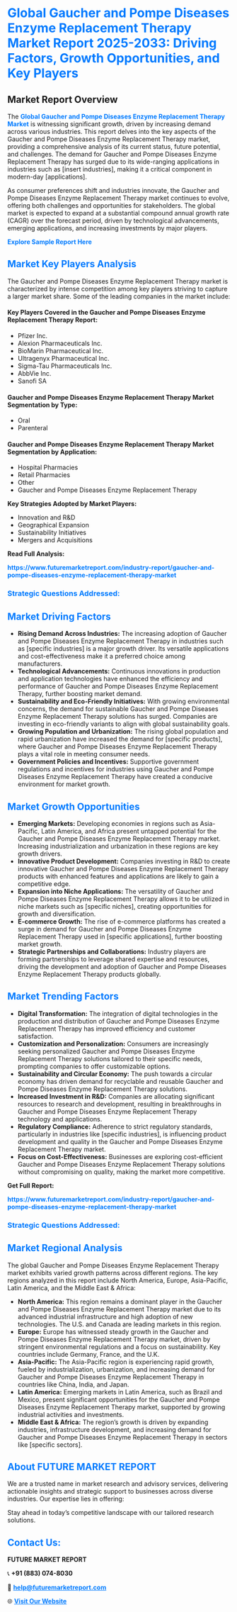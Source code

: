 <h1 style="color: #007BFF;">Global Gaucher and Pompe Diseases Enzyme Replacement Therapy Market Report 2025-2033: Driving Factors, Growth Opportunities, and Key Players</h1>

<section id="overview">
<h2>Market Report Overview</h2>
<p>The <a href="https://www.futuremarketreport.com/industry-report/gaucher-and-pompe-diseases-enzyme-replacement-therapy-market" style="color: #007BFF; text-decoration: none;"><strong>Global Gaucher and Pompe Diseases Enzyme Replacement Therapy Market</strong></a> is witnessing significant growth, driven by increasing demand across various industries. This report delves into the key aspects of the Gaucher and Pompe Diseases Enzyme Replacement Therapy market, providing a comprehensive analysis of its current status, future potential, and challenges. The demand for Gaucher and Pompe Diseases Enzyme Replacement Therapy has surged due to its wide-ranging applications in industries such as [insert industries], making it a critical component in modern-day [applications].</p>
<p>As consumer preferences shift and industries innovate, the Gaucher and Pompe Diseases Enzyme Replacement Therapy market continues to evolve, offering both challenges and opportunities for stakeholders. The global market is expected to expand at a substantial compound annual growth rate (CAGR) over the forecast period, driven by technological advancements, emerging applications, and increasing investments by major players.</p>
</section>

<section id="overview">
<p><a href="https://www.futuremarketreport.com/request-sample/reportId=127158" style="color: #007BFF; text-decoration: none;"><strong>Explore Sample Report Here</strong></a></p>
</section>

<section id="key-players">
<h2 style="color: #007BFF;">Market Key Players Analysis</h2>
<p>The Gaucher and Pompe Diseases Enzyme Replacement Therapy market is characterized by intense competition among key players striving to capture a larger market share. Some of the leading companies in the market include:</p>
<h4>Key Players Covered in the Gaucher and Pompe Diseases Enzyme Replacement Therapy Report:</h4>
<ul><li>Pfizer Inc.</li><li>Alexion Pharmaceuticals Inc.</li><li>BioMarin Pharmaceutical Inc.</li><li>Ultragenyx Pharmaceutical Inc.</li><li>Sigma-Tau Pharmaceuticals Inc.</li><li>AbbVie Inc.</li><li>Sanofi SA</li></ul>
<h4>Gaucher and Pompe Diseases Enzyme Replacement Therapy Market Segmentation by Type:</h4>
<ul><li>Oral</li><li>Parenteral</li></ul>

<h4>Gaucher and Pompe Diseases Enzyme Replacement Therapy Market Segmentation by Application:</h4>
<ul><li>Hospital Pharmacies</li><li>Retail Pharmacies</li><li>Other</li><li>Gaucher and Pompe Diseases Enzyme Replacement Therapy</li></ul>
<p><strong>Key Strategies Adopted by Market Players:</strong></p>
<ul>
<li>Innovation and R&D</li>
<li>Geographical Expansion</li>
<li>Sustainability Initiatives</li>
<li>Mergers and Acquisitions</li>
</ul>
</section>

<section>
<p><strong>Read Full Analysis: </strong></p><a href="https://www.futuremarketreport.com/industry-report/gaucher-and-pompe-diseases-enzyme-replacement-therapy-market" style="color: #007BFF; text-decoration: none;"><strong>https://www.futuremarketreport.com/industry-report/gaucher-and-pompe-diseases-enzyme-replacement-therapy-market</strong></a>
<h3 style="color: #007BFF;">Strategic Questions Addressed:</h3>
</section>

<section id="driving-factors">
<h2 style="color: #007BFF;">Market Driving Factors</h2>
<ul>
<li><strong>Rising Demand Across Industries:</strong> The increasing adoption of Gaucher and Pompe Diseases Enzyme Replacement Therapy in industries such as [specific industries] is a major growth driver. Its versatile applications and cost-effectiveness make it a preferred choice among manufacturers.</li>
<li><strong>Technological Advancements:</strong> Continuous innovations in production and application technologies have enhanced the efficiency and performance of Gaucher and Pompe Diseases Enzyme Replacement Therapy, further boosting market demand.</li>
<li><strong>Sustainability and Eco-Friendly Initiatives:</strong> With growing environmental concerns, the demand for sustainable Gaucher and Pompe Diseases Enzyme Replacement Therapy solutions has surged. Companies are investing in eco-friendly variants to align with global sustainability goals.</li>
<li><strong>Growing Population and Urbanization:</strong> The rising global population and rapid urbanization have increased the demand for [specific products], where Gaucher and Pompe Diseases Enzyme Replacement Therapy plays a vital role in meeting consumer needs.</li>
<li><strong>Government Policies and Incentives:</strong> Supportive government regulations and incentives for industries using Gaucher and Pompe Diseases Enzyme Replacement Therapy have created a conducive environment for market growth.</li>
</ul>
</section>

<section id="growth-opportunities">
<h2 style="color: #007BFF;">Market Growth Opportunities</h2>
<ul>
<li><strong>Emerging Markets:</strong> Developing economies in regions such as Asia-Pacific, Latin America, and Africa present untapped potential for the Gaucher and Pompe Diseases Enzyme Replacement Therapy market. Increasing industrialization and urbanization in these regions are key growth drivers.</li>
<li><strong>Innovative Product Development:</strong> Companies investing in R&D to create innovative Gaucher and Pompe Diseases Enzyme Replacement Therapy products with enhanced features and applications are likely to gain a competitive edge.</li>
<li><strong>Expansion into Niche Applications:</strong> The versatility of Gaucher and Pompe Diseases Enzyme Replacement Therapy allows it to be utilized in niche markets such as [specific niches], creating opportunities for growth and diversification.</li>
<li><strong>E-commerce Growth:</strong> The rise of e-commerce platforms has created a surge in demand for Gaucher and Pompe Diseases Enzyme Replacement Therapy used in [specific applications], further boosting market growth.</li>
<li><strong>Strategic Partnerships and Collaborations:</strong> Industry players are forming partnerships to leverage shared expertise and resources, driving the development and adoption of Gaucher and Pompe Diseases Enzyme Replacement Therapy products globally.</li>
</ul>
</section>

<section id="trending-factors">
<h2 style="color: #007BFF;">Market Trending Factors</h2>
<ul>
<li><strong>Digital Transformation:</strong> The integration of digital technologies in the production and distribution of Gaucher and Pompe Diseases Enzyme Replacement Therapy has improved efficiency and customer satisfaction.</li>
<li><strong>Customization and Personalization:</strong> Consumers are increasingly seeking personalized Gaucher and Pompe Diseases Enzyme Replacement Therapy solutions tailored to their specific needs, prompting companies to offer customizable options.</li>
<li><strong>Sustainability and Circular Economy:</strong> The push towards a circular economy has driven demand for recyclable and reusable Gaucher and Pompe Diseases Enzyme Replacement Therapy solutions.</li>
<li><strong>Increased Investment in R&D:</strong> Companies are allocating significant resources to research and development, resulting in breakthroughs in Gaucher and Pompe Diseases Enzyme Replacement Therapy technology and applications.</li>
<li><strong>Regulatory Compliance:</strong> Adherence to strict regulatory standards, particularly in industries like [specific industries], is influencing product development and quality in the Gaucher and Pompe Diseases Enzyme Replacement Therapy market.</li>
<li><strong>Focus on Cost-Effectiveness:</strong> Businesses are exploring cost-efficient Gaucher and Pompe Diseases Enzyme Replacement Therapy solutions without compromising on quality, making the market more competitive.</li>
</ul>
</section>

<section>
<p><strong>Get Full Report: </strong></p><a href="https://www.futuremarketreport.com/industry-report/gaucher-and-pompe-diseases-enzyme-replacement-therapy-market" style="color: #007BFF; text-decoration: none;"><strong>https://www.futuremarketreport.com/industry-report/gaucher-and-pompe-diseases-enzyme-replacement-therapy-market</strong></a>
<h3 style="color: #007BFF;">Strategic Questions Addressed:</h3>
</section>


<section id="regional-analysis">
<h2 style="color: #007BFF;">Market Regional Analysis</h2>
<p>The global Gaucher and Pompe Diseases Enzyme Replacement Therapy market exhibits varied growth patterns across different regions. The key regions analyzed in this report include North America, Europe, Asia-Pacific, Latin America, and the Middle East & Africa:</p>
<ul>
<li><strong>North America:</strong> This region remains a dominant player in the Gaucher and Pompe Diseases Enzyme Replacement Therapy market due to its advanced industrial infrastructure and high adoption of new technologies. The U.S. and Canada are leading markets in this region.</li>
<li><strong>Europe:</strong> Europe has witnessed steady growth in the Gaucher and Pompe Diseases Enzyme Replacement Therapy market, driven by stringent environmental regulations and a focus on sustainability. Key countries include Germany, France, and the U.K.</li>
<li><strong>Asia-Pacific:</strong> The Asia-Pacific region is experiencing rapid growth, fueled by industrialization, urbanization, and increasing demand for Gaucher and Pompe Diseases Enzyme Replacement Therapy in countries like China, India, and Japan.</li>
<li><strong>Latin America:</strong> Emerging markets in Latin America, such as Brazil and Mexico, present significant opportunities for the Gaucher and Pompe Diseases Enzyme Replacement Therapy market, supported by growing industrial activities and investments.</li>
<li><strong>Middle East & Africa:</strong> The region’s growth is driven by expanding industries, infrastructure development, and increasing demand for Gaucher and Pompe Diseases Enzyme Replacement Therapy in sectors like [specific sectors].</li>
</ul>
</section>

<footer>
<h2 style="color: #007BFF;">About FUTURE MARKET REPORT</h2>
<p>We are a trusted name in market research and advisory services, delivering actionable insights and strategic support to businesses across diverse industries. Our expertise lies in offering:</p>

<p>Stay ahead in today’s competitive landscape with our tailored research solutions.</p>

<h2 style="color: #007BFF;">Contact Us:</h2>
<p><strong>FUTURE MARKET REPORT</strong></p>
<p>📞 <strong>+91 (883) 074-8030</strong></p>
<p>📧 <strong><a href="mailto:help@futuremarketreport.com" style="color: #007BFF;">help@futuremarketreport.com</a></strong></p>
<p>🌐 <strong><a href="https://www.futuremarketreport.com/" style="color: #007BFF;">Visit Our Website</a></strong></p>
</footer>